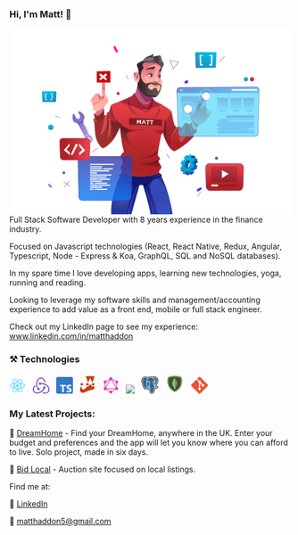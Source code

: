 ### Hi, I'm Matt! 👋

<img align="right" width='500' src='./matt2.png' />

Full Stack Software Developer with 8 years experience in the finance industry.

Focused on Javascript technologies (React, React Native, Redux, Angular, Typescript, Node - Express & Koa, GraphQL, SQL and NoSQL databases).

In my spare time I love developing apps, learning new technologies, yoga, running and reading.

Looking to leverage my software skills and management/accounting experience to add value as a front end, mobile or full stack engineer.

Check out my LinkedIn page to see my experience: www.linkedin.com/in/matthaddon

### ⚒ Technologies
<img width='30px' src='./React.png'/> &nbsp; <img width='30px' src='./redux.svg'/> &nbsp;  <img width='30px' src='./Typescript.png'/> &nbsp; <img width='30px' src='./Jest.png'/> &nbsp; <img width='30px' src='./GraphQL.png'/> &nbsp; <img width='30px' src='https://github.com/tomchen/stack-icons/blob/master/logos/nodejs-icon.svg'/> &nbsp; <img width='30px' src='./Postgres.png'/> &nbsp; <img width='35px' src='./mongodb.png'/> &nbsp; <img width='30px' src='./Git.png'/> 




### My Latest Projects:

🏡 [DreamHome](https://github.com/matt-haddon/dream-home) - Find your DreamHome, anywhere in the UK. Enter your budget and preferences and the app will let you know where you can afford to live. Solo project, made in six days.

🛒 [Bid Local](https://github.com/Snugles/bid-local) - Auction site focused on local listings. 

Find me at:

📝 [LinkedIn](https://www.linkedin.com/in/matthaddon/)

📨 matthaddon5@gmail.com


<!--
**matt-haddon/matt-haddon** is a ✨ _special_ ✨ repository because its `README.md` (this file) appears on your GitHub profile.

Here are some ideas to get you started:

- 🔭 I’m currently working on ...

- 🌱 I’m currently learning ...
- 👯 I’m looking to collaborate on ...
- 🤔 I’m looking for help with ...
- 💬 Ask me about ...
- 📫 How to reach me: ...
- 😄 Pronouns: ...
- ⚡ Fun fact: ...
-->
